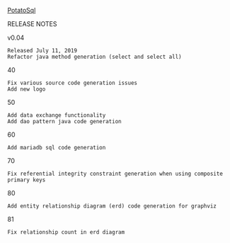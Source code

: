 [PotatoSql](https://xjrga.github.io/potatosql "Potatosql: Learning Software for Database Design")

RELEASE NOTES

v0.04

    Released July 11, 2019
    Refactor java method generation (select and select all)

40

    Fix various source code generation issues
    Add new logo

50

    Add data exchange functionality
    Add dao pattern java code generation

60

    Add mariadb sql code generation

70

    Fix referential integrity constraint generation when using composite primary keys

80

    Add entity relationship diagram (erd) code generation for graphviz

81

    Fix relationship count in erd diagram
